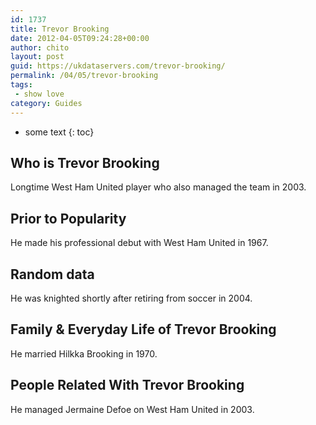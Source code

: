 ```yaml
---
id: 1737
title: Trevor Brooking
date: 2012-04-05T09:24:28+00:00
author: chito
layout: post
guid: https://ukdataservers.com/trevor-brooking/
permalink: /04/05/trevor-brooking
tags:
 - show love
category: Guides
---
```


* some text
{: toc}
          
          
## Who is  Trevor Brooking
                  
                  
                  
Longtime West Ham United player who also managed the team in 2003.
                  
                
                
                
## Prior to Popularity 
                  
                  
                  
He made his professional debut with West Ham United in 1967.
                  
                
                
                
## Random data 
                  
                  
                  
He was knighted shortly after retiring from soccer in 2004.
                  
                
                
                
## Family & Everyday Life of Trevor Brooking
                  
                  
                  
He married Hilkka Brooking in 1970.
                  
                
                
                
## People Related With  Trevor Brooking
                  
                  
                  
He managed Jermaine Defoe on West Ham United in 2003.
                  
                
              
            
          
          
          
    
    
  
